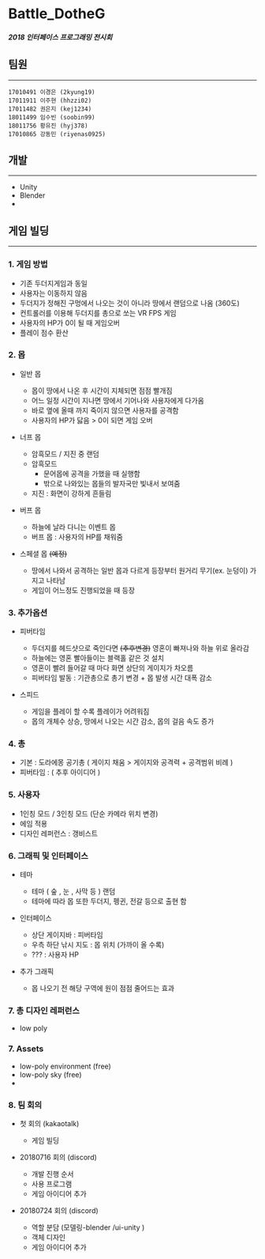 # Battle_DotheG
##### 2018 인터페이스 프로그래밍 전시회

## **팀원**
***
    17010491 이경은 (2kyung19)
    17011911 이주현 (hhzzi02)
    17011482 권은지 (kej1234)
    18011499 임수빈 (soobin99)
    18011756 황유진 (hyj378)
    17010865 강동민 (riyenas0925)


## **개발**
***
* Unity
* Blender
* 


## **게임 빌딩**
***
### **1. 게임 방법**

* 기존 두더지게임과 동일
* 사용자는 이동하지 않음
* 두더지가 정해진 구멍에서 나오는 것이 아니라 땅에서 랜덤으로 나옴 (360도)
* 컨트롤러를 이용해 두더지를 총으로 쏘는 VR FPS 게임
* 사용자의 HP가 0이 될 때 게임오버
* 플레이 점수 환산
    
### **2. 몹**

* 일반 몹    
    * 몹이 땅에서 나온 후 시간이 지체되면 점점 빨개짐
    * 어느 일정 시간이 지나면 땅에서 기어나와 사용자에게 다가옴
    * 바로 옆에 올때 까지 죽이지 않으면 사용자를 공격함
    * 사용자의 HP가 닳음 > 0이 되면 게임 오버

* 너프 몹
    * 암흑모드 / 지진 중 랜덤
    * 암흑모드
        * 문어몹에 공격을 가했을 때 실행함
        * 밖으로 나와있는 몹들의 발자국만 빛내서 보여줌
    * 지진 : 화면이 강하게 흔들림

* 버프 몹
    * 하늘에 날라 다니는 이벤트 몹
    * 버프 몹 : 사용자의 HP를 채워줌

* 스페셜 몹
~~(예정)~~
    * 땅에서 나와서 공격하는 일반 몹과 다르게 등장부터 원거리 무기(ex. 눈덩이) 가지고 나타남
    * 게임이 어느정도 진행되었을 때 등장

### **3. 추가옵션**
* 피버타임
    * 두더지를 헤드샷으로 죽인다면
    ~~(추후변경)~~
    영혼이 빠져나와 하늘 위로 올라감
    * 하늘에는 영혼 빨아들이는 블랙홀 같은 것 설치
    * 영혼이 빨려 들어갈 때 마다 화면 상단의 게이지가 차오름
    * 피버타임 발동 : 기관총으로 총기 변경 + 몹 발생 시간 대폭 감소

* 스피드
    * 게임을 플레이 할 수록 플레이가 어려워짐
    * 몹의 개체수 상승, 땅에서 나오는 시간 감소, 몹의 걸음 속도 증가

### **4. 총**
* 기본 : 도라에몽 공기총 ( 게이지 채움 > 게이지와 공격력 + 공격범위 비례 )
* 피버타임 : ( 추후 아이디어 )

### **5. 사용자**
* 1인칭 모드 / 3인칭 모드 (단순 카메라 위치 변경)
* 에임 적용
* 디자인 레퍼런스 : 갱비스트

### **6. 그래픽 및 인터페이스**
* 테마
    * 테마 ( 숲 , 눈 , 사막 등 ) 랜덤
    * 테마에 따라 몹 또한 두더지, 펭귄, 전갈 등으로 출현 함

* 인터페이스
    * 상단 게이지바 : 피버타임
    * 우측 하단 낚시 지도 : 몹 위치 (가까이 올 수록)
    * ??? : 사용자 HP
    
* 추가 그래픽
    * 몹 나오기 전 해당 구역에 원이 점점 줄어드는 효과


### **7. 총 디자인 레퍼런스**

* low poly

### **7. Assets**

* low-poly environment (free)
* low-poly sky (free)
* 


### **8. 팀 회의**
* 첫 회의 (kakaotalk)
    * 게임 빌딩
    
* 20180716 회의 (discord)
    * 개발 진행 순서
    * 사용 프로그램
    * 게임 아이디어 추가

* 20180724 회의 (discord)
    * 역할 분담 (모델링-blender /ui-unity )
    * 객체 디자인
    * 게임 아이디어 추가
